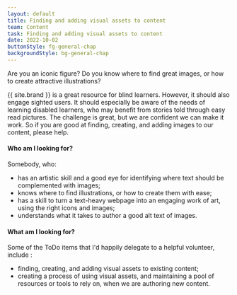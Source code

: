 ```yaml
---
layout: default
title: Finding and adding visual assets to content
team: Content
task: Finding and adding visual assets to content
date: 2022-10-02
buttonStyle: fg-general-chap
backgroundStyle: bg-general-chap
---
```


Are you an iconic figure? Do you know where to find great images, or how to create attractive illustrations?
<!-- excerpt-end -->
{{ site.brand }} is a great resource for blind learners. However, it should also engage sighted users. It should especially be aware of the needs of learning disabled learners, who may benefit from stories told through easy read pictures. The challenge is great, but we are confident we can make it work. So if you are good at finding, creating, and adding images to our content, please help. 

#### Who am I looking for?

Somebody, who:

+ has an artistic skill and a good eye for identifying where text should be complemented with images;
+ knows where to find illustrations, or how to create them with ease;
+ has a skill to turn a text-heavy webpage into an engaging work of art, using the right icons and images;
+ understands what it takes to author a good alt text of images.

#### What am I looking for?

Some of the ToDo items that I'd happily delegate to a helpful volunteer, include :

+ finding, creating, and adding visual assets to existing content;
+ creating a process of using visual assets, and maintaining a pool of resources or tools to rely on, when we are authoring new content.